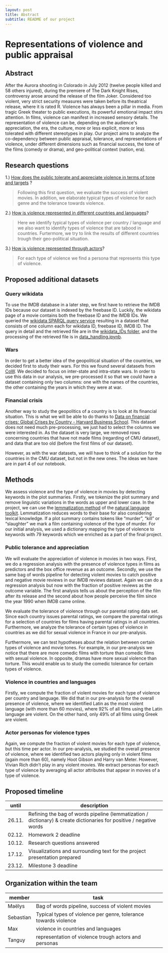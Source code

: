 ```yaml
---
layout: post
title: Abstract
subtitle: README of our project
---
```


# Representations of violence and public appraisal

## Abstract 
After the Aurora shooting in Colorado in July 2012 (twelve people killed and 58 others injured), during the premiere of The Dark Knight Rises, controversy arose around the release of the film Joker. Considered too violent, very strict security measures were taken before its theatrical release, where it is rated R. Violence has always been a pillar in media. From tragic Greek theater to public executions, its powerful emotional impact stirs attention. In films, violence can manifest in increased sensory details. The representation of violence can be, depending on the audience's appreciation, the era, the culture, more or less explicit, more or less tolerated with different stereotypes in play. Our project aims to analyze the co-dependency between public appraisal, tolerance, and representations of violence, under different dimensions such as financial success, the tone of the films (comedy or drama), and geo-political context (nation, era).

## Research questions 

1.) [How does the public tolerate and appreciate violence in terms of tone and targets]() ?
> Following this first question, we evaluate the success of violent movies. In addition, we elaborate typical types of violence for each genre and the tolerance towards violence. 

2.) [How is violence represented in different countries and languages](https://maelysbillon.github.io/beautiful-jekyll/2020-02-26-flake-it-till-you-make-it/)? 
> Here we identify typical types of violence per country / language and we also want to identify types of violence that are tabood in countries. Furtermore, we try to link the results of different countries trough their geo-political situation. 

3.) [How is violence represented through actors]()? 
> For each type of violence we find a persona that represents this type of violence. 

## Proposed additional datasets

### Query wikidata

To use the IMDB database in a later step, we first have to retrieve the IMDB IDs because our dataset is indexed by the freebase ID. Luckily, the wikidata page of a movie contains both the freebase ID and the IMDB IDs. We queried the [wikidata SPARQL query service](https://query.wikidata.org/) resulting in a dataset that consists of one column each for wikidata ID, freebase ID, IMDB ID. The query in detail and the retrieved file are in the [wikidata_IDs folder](/wikidata_IDs/), and the processing of the retrieved file is in [data_handling.ipynb](/data_handling.ipynb). 

### Wars

In order to get a better idea of the geopolitical situation of the countries, we decided first to study their wars. For this we found several datasets from [CoW](https://correlatesofwar.org/data-sets/cow-war/). We decided to focus on inter-state and intra-state wars. In order to use this data in our analysis, we pre-processed it so that we could have a dataset containing only two columns: one with the names of the countries, the other containing the years in which they were at war. 

### Financial crisis

Another way to study the geopolitics of a country is to look at its financial situation. This is what we will be able to do thanks to [Data on financial crises: Global Crises by Country - Harvard Business School](https://www.hbs.edu/behavioral-finance-and-financial-stability/data/Pages/global.aspx).
This dataset does not need much pre-processing, we just had to select the columns we were interested in. As the dataset is very large, we removed rows concerning countries that have not made films (regarding of CMU dataset), and data that are too old (before the first films of our dataset).

However, as with the war datasets, we will have to think of a solution for the countries in the CMU dataset, but not in the new ones. The ideas we have are in part 4 of our notebook.



## Methods 

We assess violence and the type of violence in movies by detecting keywords in the plot summaries. Firstly, we tokenize the plot summary and remove linguistic variations in the words as upper and lower case. In the project, we can use the [lemmatization method](https://www.nltk.org/api/nltk.stem.wordnet.html?highlight=wordnetlemmatizer#nltk.stem.wordnet.WordNetLemmatizer) of the [natural language toolkit](https://www.nltk.org/). Lemmatization reduces words to their base for also considering lexical knowledge. If a plot summary contains tokens like “murder”, “kill” or “slaughter” we mark a film containing violence of the type of murder. For our initial analysis, we used a dictionary mapping the type of violence to keywords with 79 keywords which we enriched as a part of the final project. 

### Public tolerance and appreciation

We will evaluate the appreciation of violence in movies in two ways. First, we do a regression analysis with the presence of violence types in films as predictors and the box office revenue as an outcome. Secondly, we use the same bag of words pipeline for detecting violent movies to catch positive and negative movie reviews in our IMDB reviews dataset. Again we can do a regression analysis but now with the fraction of positive reviews as the outcome variable. The first analysis tells us about the perception of the film after its release and the second about how people perceive the film since the year 1990 when IMDB came online. 

We evaluate the tolerance of violence through our parental rating data set. Since each country issues parental ratings, we compare the parental ratings for a selection of countries for films having parental ratings in all countries. Furthermore, we analyze the tolerance of certain types of violence in countries as we did for sexual violence in France in our pre-analysis. 

Furthermore, we can test hypotheses about the relation between certain types of violence and movie tones. For example, in our pre-analysis we notice that there are more comedic films with torture than comedic films with sexual violence. In opposite, dramas have more sexual violence than torture. This would enable us to study the comedic tolerance for certain types of violence.

### Violence in countries and languages 

Firstly, we compute the fraction of violent movies for each type of violence per country and language. We did that in our pre-analysis for the overall presence of violence, where we identified Latin as the most violent language (with more than 60 movies), where 92% of all films using the Latin language are violent. On the other hand, only 49% of all films using Greek are violent.

### Actor personas for violence types 

Again, we compute the fraction of violent movies for each type of violence, but this time per actor. In our pre-analysis, we studied the overall presence of violence, where we identified two actors playing only in violent films (again more than 60), namely Hoot Gibson and Harry van Meter. However, Vivian Rich didn’t play in any violent movies. We extract personas for each type of violence by averaging all actor attributes that appear in movies of a type of violence. 

## Proposed timeline

| until | description |
| ----- | ------| 
|26.11. |  Refining the bag of words pipeline (lemmatization / dictionary) & create dictionaries for positive / negative words |
|02.12. |  Homework 2 deadline |
|10.12. |  Research questions answered|
|17.12. |  Visualizations and surrounding text for the project presentation prepared |
|23.12. |  Milestone 3 deadline|

## Organization within the team

| member | task |
| --- | --- |
| Maëlys | Bag of words pipeline, success of violent movies |
| Sebastian | Typical types of violence per genre, tolerance towards violence |
| Max| violence in countries and languages |
| Tanguy | representation of violence trough actors and personas |  
